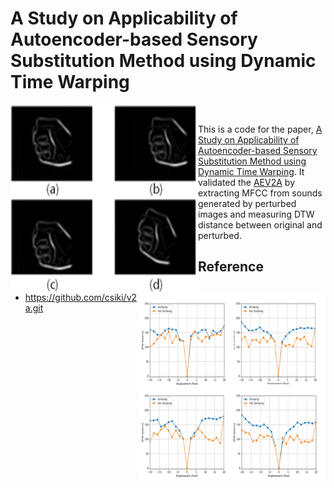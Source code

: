 # A Study on Applicability of Autoencoder-based Sensory Substitution Method using Dynamic Time Warping

<img align="left" img src="./SS_figure1.png" width="300" height="300">
<img align="right" img src="./SS_figure2.png" width="300" height="300">

<br/>


 This is a code for the paper, [A Study on Applicability of Autoencoder-based Sensory Substitution Method using Dynamic Time Warping](./paper.pdf). It validated the [AEV2A](https://github.com/csiki/v2a.git) by extracting MFCC from sounds generated by perturbed images and measuring DTW distance between original and perturbed.
 
 ## Reference
 + https://github.com/csiki/v2a.git

